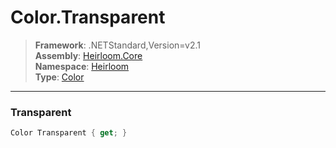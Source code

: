 # Color.Transparent

> **Framework**: .NETStandard,Version=v2.1  
> **Assembly**: [Heirloom.Core][0]  
> **Namespace**: [Heirloom][0]  
> **Type**: [Color][1]  

--------------------------------------------------------------------------------

### Transparent

```cs
Color Transparent { get; }
```

[0]: ../Heirloom.Core.md
[1]: Heirloom.Color.md
